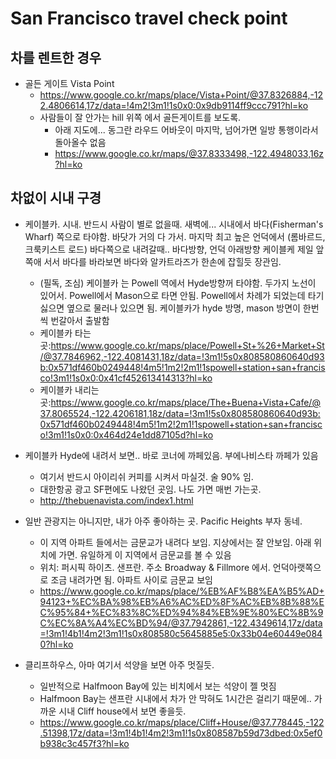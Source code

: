 
# San Francisco travel check point

## 차를 렌트한 경우
- 골든 게이트 Vista Point
  - https://www.google.co.kr/maps/place/Vista+Point/@37.8326884,-122.4806614,17z/data=!4m2!3m1!1s0x0:0x9db9114ff9ccc791?hl=ko
  - 사람들이 잘 안가는 hill 위쪽 에서 골든게이트를 보도록.
    - 아래 지도에... 동그란 라우드 어바웃이 마지막, 넘어가면 일방 통행이라서 돌아올수 없음
    - https://www.google.co.kr/maps/@37.8333498,-122.4948033,16z?hl=ko

## 차없이 시내 구경
- 케이블카. 시내. 반드시 사람이 별로 없을때. 새벽에... 시내에서 바다(Fisherman's Wharf) 쪽으로 타야함. 바닷가 거의 다 가서. 마지막 최고 높은 언덕에서 (롬바르드, 크룩키스트 로드) 바다쪽으로 내려갈때.. 바다방향, 언덕 아래방향 케이블케 제일 앞쪽애 서서 바다를 바라보면 바다와 알카트라즈가 한손에 잡힐듯 장관임.
  - (필독, 조심) 케이블카 는 Powell 역에서 Hyde방향꺼 타야함. 두가지 노선이 있어서. Powell에서 Mason으로 타면 안됨. Powell에서 차례가 되었는데 타기 싫으면 옆으로 물러나 있으면 됨. 케이블카가 hyde 방명, mason 방면이 한번씩 번갈아서 출발함 
  - 케이블카 타는곳:https://www.google.co.kr/maps/place/Powell+St+%26+Market+St/@37.7846962,-122.4081431,18z/data=!3m1!5s0x808580860640d93b:0x571df460b0249448!4m5!1m2!2m1!1spowell+station+san+francisco!3m1!1s0x0:0x41cf452613414313?hl=ko 
  - 케이블카 내리는곳:https://www.google.co.kr/maps/place/The+Buena+Vista+Cafe/@37.8065524,-122.4206181,18z/data=!3m1!5s0x808580860640d93b:0x571df460b0249448!4m5!1m2!2m1!1spowell+station+san+francisco!3m1!1s0x0:0x464d24e1dd87105d?hl=ko

- 케이블카 Hyde에 내려서 보면..  바로 코너에 까페있음. 부에나비스타 까페가 있음
  - 여기서 반드시 아이리쉬 커피를 시켜서 마실것. 술 90% 임.
  - 대한항공 광고 SF편에도 나왔던 곳임. 나도 가면 매번 가는곳.
  - http://thebuenavista.com/index1.html

- 일반 관광지는 아니지만, 내가 아주 좋아하는 곳. Pacific Heights 부자 동네.
  - 이 지역 아파트 들에서는 금문교가 내려다 보임. 지상에서는 잘 안보임. 아래 위치에 가면. 유일하게 이 지역에서 금문교를 볼 수 있음
  - 위치: 퍼시픽 하이츠. 샌프란. 주소 Broadway & Fillmore 에서. 언덕아랫쪽으로 조금 내려가면 됨. 아파트 사이로 금문교 보임
  - https://www.google.co.kr/maps/place/%EB%AF%B8%EA%B5%AD+94123+%EC%BA%98%EB%A6%AC%ED%8F%AC%EB%8B%88%EC%95%84+%EC%83%8C%ED%94%84%EB%9E%80%EC%8B%9C%EC%8A%A4%EC%BD%94/@37.7942861,-122.4349614,17z/data=!3m1!4b1!4m2!3m1!1s0x808580c5645885e5:0x33b04e60449e0840?hl=ko

- 클리프하우스, 아마 여기서 석양을 보면 아주 멋질듯.
  - 일반적으로 Halfmoon Bay에 있는 비치에서 보는 석양이 젤 멋짐
  - Halfmoon Bay는 샌프란 시내에서 차가 안 막혀도 1시간은 걸리기 때문에.. 가까운 시내 Cliff house에서 보면 좋을듯.
  - https://www.google.co.kr/maps/place/Cliff+House/@37.778445,-122.51398,17z/data=!3m1!4b1!4m2!3m1!1s0x808587b59d73dbed:0x5ef0b938c3c457f3?hl=ko

